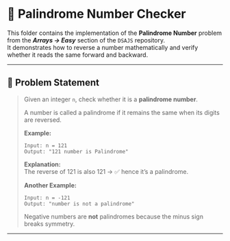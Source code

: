 # 🔁 **Palindrome Number Checker**

This folder contains the implementation of the **Palindrome Number** problem from the **_Arrays → Easy_** section of the `DSAJS` repository.  
It demonstrates how to reverse a number mathematically and verify whether it reads the same forward and backward.

---

## 🧩 **Problem Statement**

> Given an integer `n`, check whether it is a **palindrome number**.  
>  
> A number is called a palindrome if it remains the same when its digits are reversed.  
>  
> **Example:**
> ```
> Input: n = 121
> Output: "121 number is Palindrome"
> ```
> **Explanation:**  
> The reverse of 121 is also 121 → ✅ hence it’s a palindrome.  
>  
> **Another Example:**  
> ```
> Input: n = -121
> Output: "number is not a palindrome"
> ```
> Negative numbers are **not** palindromes because the minus sign breaks symmetry.

---

